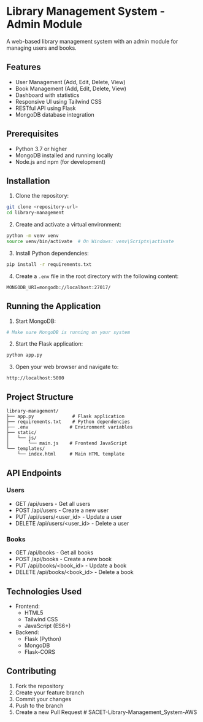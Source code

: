 # Library Management System - Admin Module

A web-based library management system with an admin module for managing users and books.

## Features

- User Management (Add, Edit, Delete, View)
- Book Management (Add, Edit, Delete, View)
- Dashboard with statistics
- Responsive UI using Tailwind CSS
- RESTful API using Flask
- MongoDB database integration

## Prerequisites

- Python 3.7 or higher
- MongoDB installed and running locally
- Node.js and npm (for development)

## Installation

1. Clone the repository:
```bash
git clone <repository-url>
cd library-management
```

2. Create and activate a virtual environment:
```bash
python -m venv venv
source venv/bin/activate  # On Windows: venv\Scripts\activate
```

3. Install Python dependencies:
```bash
pip install -r requirements.txt
```

4. Create a `.env` file in the root directory with the following content:
```
MONGODB_URI=mongodb://localhost:27017/
```

## Running the Application

1. Start MongoDB:
```bash
# Make sure MongoDB is running on your system
```

2. Start the Flask application:
```bash
python app.py
```

3. Open your web browser and navigate to:
```
http://localhost:5000
```

## Project Structure

```
library-management/
├── app.py              # Flask application
├── requirements.txt    # Python dependencies
├── .env               # Environment variables
├── static/
│   └── js/
│       └── main.js    # Frontend JavaScript
└── templates/
    └── index.html     # Main HTML template
```

## API Endpoints

### Users
- GET /api/users - Get all users
- POST /api/users - Create a new user
- PUT /api/users/<user_id> - Update a user
- DELETE /api/users/<user_id> - Delete a user

### Books
- GET /api/books - Get all books
- POST /api/books - Create a new book
- PUT /api/books/<book_id> - Update a book
- DELETE /api/books/<book_id> - Delete a book

## Technologies Used

- Frontend:
  - HTML5
  - Tailwind CSS
  - JavaScript (ES6+)
- Backend:
  - Flask (Python)
  - MongoDB
  - Flask-CORS

## Contributing

1. Fork the repository
2. Create your feature branch
3. Commit your changes
4. Push to the branch
5. Create a new Pull Request #   S A C E T - L i b r a r y - M a n a g e m e n t _ S y s t e m - A W S  
 